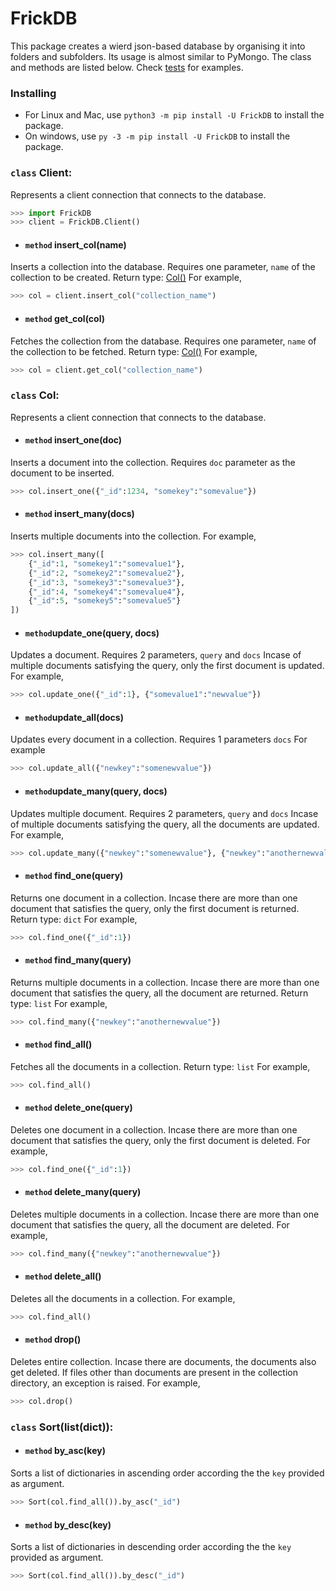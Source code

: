 

# FrickDB
This package creates a wierd json-based database by organising it into folders and subfolders. Its usage is almost similar to PyMongo. The class and methods are listed below.
Check [tests](https://github.com/4041RebL/FrickDB/tree/master/tests) for examples.

### Installing
- For Linux and Mac, use `python3 -m pip install -U FrickDB` to install the package.
- On windows, use `py -3 -m pip install -U FrickDB` to install the package.

### `class` Client:
Represents a client connection that connects to the database.
```py
>>> import FrickDB
>>> client = FrickDB.Client()
```

- #### `method` insert_col(name)
Inserts a collection into the database. Requires one parameter, `name` of the collection to be created.
Return type: [Col()]()
For example,
```py
>>> col = client.insert_col("collection_name")
```

- #### `method` get_col(col)
Fetches the collection from the database. Requires one parameter, `name` of the collection to be fetched.
Return type: [Col()]()
For example,
```py
>>> col = client.get_col("collection_name")
```

### `class` Col:
Represents a client connection that connects to the database.
 
- #### `method` insert_one(doc)
Inserts a document into the collection. Requires `doc` parameter as the document to be inserted.
```py
>>> col.insert_one({"_id":1234, "somekey":"somevalue"})
```

- #### `method` insert_many(docs)
Inserts multiple documents into the collection.
For example,
```py
>>> col.insert_many([
	{"_id":1, "somekey1":"somevalue1"}, 
	{"_id":2, "somekey2":"somevalue2"}, 
	{"_id":3, "somekey3":"somevalue3"}, 
	{"_id":4, "somekey4":"somevalue4"}, 
	{"_id":5, "somekey5":"somevalue5"}
])
```

- #### `method`update_one(query, docs)
Updates a document. Requires 2 parameters, `query` and `docs`
Incase of multiple documents satisfying the query, only the first document is updated.
For example,
```py
>>> col.update_one({"_id":1}, {"somevalue1":"newvalue"})
```

- #### `method`update_all(docs)
Updates every document in a collection. Requires 1 parameters `docs`
For example
```py
>>> col.update_all({"newkey":"somenewvalue"})
```

- #### `method`update_many(query, docs)
Updates multiple document. Requires 2 parameters, `query` and `docs`
Incase of multiple documents satisfying the query, all the documents are updated.
For example,
```py
>>> col.update_many({"newkey":"somenewvalue"}, {"newkey":"anothernewvalue"})
```

- #### `method` find_one(query)
Returns one document in a collection.
Incase there are more than one document that satisfies the query, only the first document is returned.
Return type: `dict`
For example,
```py
>>> col.find_one({"_id":1})
```

- #### `method` find_many(query)
Returns multiple documents in a collection.
Incase there are more than one document that satisfies the query, all the document are returned.
Return type: `list`
For example,
```py
>>> col.find_many({"newkey":"anothernewvalue"})
```

- #### `method` find_all()
Fetches all the documents in a collection.
Return type: `list`
For example,
```py
>>> col.find_all()
```

- #### `method` delete_one(query)
Deletes one document in a collection.
Incase there are more than one document that satisfies the query, only the first document is deleted.
For example,
```py
>>> col.find_one({"_id":1})
```

- #### `method` delete_many(query)
Deletes multiple documents in a collection.
Incase there are more than one document that satisfies the query, all the document are deleted.
For example,
```py
>>> col.find_many({"newkey":"anothernewvalue"})
```

- #### `method` delete_all()
Deletes all the documents in a collection.
For example,
```py
>>> col.find_all()
```

- #### `method` drop()
Deletes entire collection. Incase there are documents, the documents also get deleted.
If files other than documents are present in the collection directory, an exception is raised.
For example,
```py
>>> col.drop()
```

### `class` Sort(list(dict)):


- #### `method` by_asc(key)
Sorts a list of dictionaries in ascending order according the the `key` provided as argument.
```py
>>> Sort(col.find_all()).by_asc("_id")
```
- #### `method` by_desc(key)
Sorts a list of dictionaries in descending order according the the `key` provided as argument.
```py
>>> Sort(col.find_all()).by_desc("_id")
```

